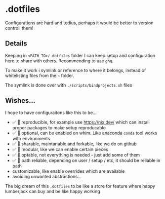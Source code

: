 # .dotfiles

Configurations are hard and tedius, perhaps it would be better to version controll them!

## Details

Keeping in `<PATH_TO>/.dotfiles` folder I can keep setup and configuration here to share with others. Recommending to use `ghq`.

To make it work i symlink or reference to where it belongs, instead of whitelisting files from the `~` folder.

The symlink is done over with `./scripts/bindprojects.sh` files

## Wishes…

I hope to have configuraitons like this to be…

- ✅ 🚧 reproducible, for example use <https://nix.dev/> which can install proper packages to make setup reproducable
- ✅ 🚧 optional, can be enabled on whim. Like anaconda `conda` tool works with environments
- ✅ 🚧 sharable, maintanable and forkable, like we do on github
- ✅ 🚧 modular, like we can enable certain pieces
- ✅ 🚧 optable, not everything is needed - just add some of them
- ✅ 🚧 path reliable, depending on user / setup / etc, it should be reliable in path
- customizable, like enable overrides which are available
- avoiding unwanted abstractions…

The big dream of this `.dotfiles` to be like a store for feature where happy lumberjack can buy and be like happy working
